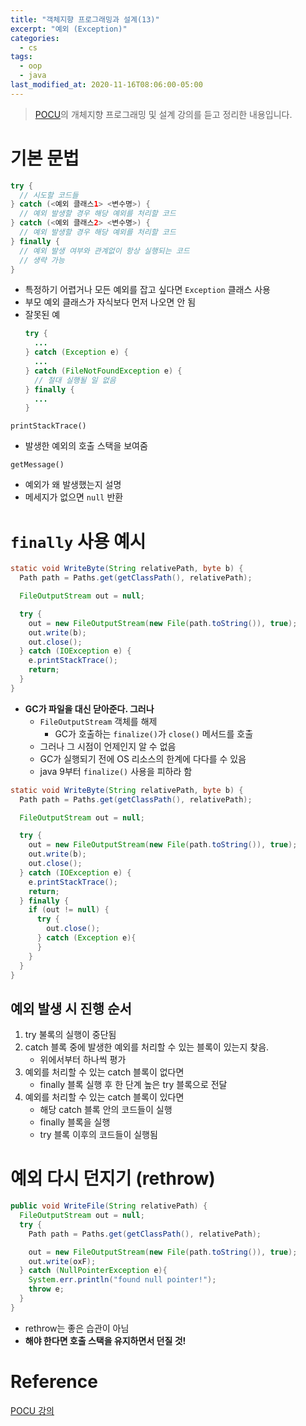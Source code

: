 ```yaml
---
title: "객체지향 프로그래밍과 설계(13)"
excerpt: "예외 (Exception)"
categories:
  - cs
tags:
  - oop
  - java
last_modified_at: 2020-11-16T08:06:00-05:00
---
```

> [POCU](https://pocu.academy/ko/Courses/COMP2500)의 개체지향 프로그래밍 및 설계 강의를 듣고 정리한 내용입니다.

# 기본 문법

```java
try {
  // 시도할 코드들
} catch (<예외 클래스1> <변수명>) {
  // 예외 발생할 경우 해당 예외를 처리할 코드
} catch (<예외 클래스2> <변수명>) {
  // 예외 발생할 경우 해당 예외를 처리할 코드
} finally {
  // 예외 발생 여부와 관계없이 항상 실행되는 코드
  // 생략 가능
}
```
- 특정하기 어렵거나 모든 예외를 잡고 싶다면 `Exception` 클래스 사용
- 부모 예외 클래스가 자식보다 먼저 나오면 안 됨
- 잘못된 예
  ```java
  try {
    ...
  } catch (Exception e) {
    ...
  } catch (FileNotFoundException e) {
    // 절대 실행될 일 없음
  } finally {
    ...
  }
  ```

`printStackTrace()`
- 발생한 예외의 호출 스택을 보여줌

`getMessage()`
- 예외가 왜 발생했는지 설명
- 메세지가 없으면 `null` 반환

# `finally` 사용 예시

```java
static void WriteByte(String relativePath, byte b) {
  Path path = Paths.get(getClassPath(), relativePath);

  FileOutputStream out = null;

  try {
    out = new FileOutputStream(new File(path.toString()), true);
    out.write(b);
    out.close();
  } catch (IOException e) {
    e.printStackTrace();
    return;
  }
}
```
- **GC가 파일을 대신 닫아준다. 그러나**
  - `FileOutputStream` 객체를 해제
    - GC가 호출하는 `finalize()`가 `close()` 메서드를 호출
  - 그러나 그 시점이 언제인지 알 수 없음
  - GC가 실행되기 전에 OS 리소스의 한계에 다다를 수 있음
  - java 9부터 `finalize()` 사용을 피하라 함

```java
static void WriteByte(String relativePath, byte b) {
  Path path = Paths.get(getClassPath(), relativePath);

  FileOutputStream out = null;

  try {
    out = new FileOutputStream(new File(path.toString()), true);
    out.write(b);
    out.close();
  } catch (IOException e) {
    e.printStackTrace();
    return;
  } finally {
    if (out != null) {
      try {
        out.close();
      } catch (Exception e){
      }
    }
  }
}
```

## 예외 발생 시 진행 순서
1. try 불록의 실행이 중단됨
2. catch 블록 중에 발생한 예외를 처리할 수 있는 블록이 있는지 찾음.
   - 위에서부터 하나씩 평가
3. 예외를 처리할 수 있는 catch 블록이 없다면
   - finally 블록 실행 후 한 단계 높은 try 블록으로 전달
4. 예외를 처리할 수 있는 catch 블록이 있다면
   - 해당 catch 블록 안의 코드들이 실행
   - finally 블록을 실행
   - try 블록 이후의 코드들이 실행됨

# 예외 다시 던지기 (rethrow)
```java
public void WriteFile(String relativePath) {
  FileOutputStream out = null;
  try {
    Path path = Paths.get(getClassPath(), relativePath);

    out = new FileOutputStream(new File(path.toString()), true);
    out.write(oxF);
  } catch (NullPointerException e){
    System.err.println("found null pointer!");
    throw e;
  }
}
```
- rethrow는 좋은 습관이 아님
- **해야 한다면 호출 스택을 유지하면서 던질 것!**

# Reference
[POCU 강의](https://pocu.academy/ko/Courses/COMP2500)

